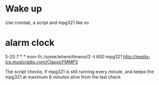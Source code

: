 Wake up
==============

Use crontab, a script and mpg321 like so

# alarm clock
5-20 7 * *  mon-fri /some/where/timeout3 -t 600 mpg321 http://media-ice.musicradio.com/ClassicFMMP3

The script checks, if mpg321 is still running every minute, and keeps the mpg321 at maximum 6 minutes alive from the last check
